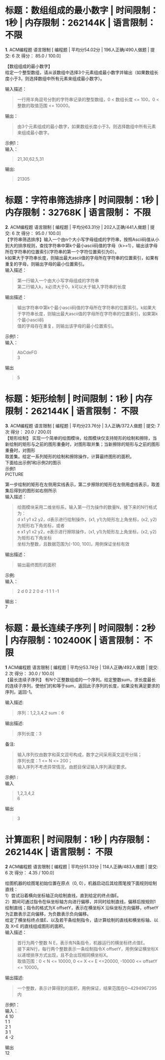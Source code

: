 # 标题：数组组成的最小数字 | 时间限制：1秒 | 内存限制：262144K | 语言限制： 不限  
**1**. ACM编程题 语言限制 \[ 编程题 | 平均分54.02分 | 196人正确/490人做题 | 提交: 6 次 得分： 85.0 / 100.0\]  

【数组组成的最小数字】  
给定一个整型数组，请从该数组中选择3个元素组成最小数字并输出（如果数组长度小于3，则选择数组中所有元素来组成最小数字）。  

输入描述：  
> 一行用半角逗号分割的字符串记录的整型数组，0 < 数组长度 <= 100，0 < 整数的取值范围 <= 10000。  

输出：  
> 由3个元素组成的最小数字，如果数组长度小于3，则选择数组中所有元素来组成最小数字。   

示例1：  
输入：  
>  21,30,62,5,31  

输出:  
> 21305  


#  标题：字符串筛选排序 | 时间限制：1秒 | 内存限制：32768K | 语言限制： 不限  
**2**. ACM编程题 语言限制 \[ 编程题 | 平均分63.31分 | 202人正确/441人做题 | 提交: 6 次 得分： 95.0 / 100.0\]  
【字符串筛选排序】输入一个由n个大小写字母组成的字符串，按照Ascii码值从小到大的排序规则，查找字符串中第k个最小ascii码值的字母（k>=1），输出该字母  
所在字符串的位置索引(字符串的第一个字符位置索引为0）。  
k如果大于字符串长度，则输出最大ascii值的字母所在字符串的位置索引，如果有重复的字母，则输出字母的最小位置索引。  
输入描述：  
> 第一行输入一个由大小写字母组成的字符串  
> 第二行输入k，k必须大于0，k可以大于输入字符串的长度  

输出描述：  
> 输出字符串中第k个最小ascii码值的字母所在字符串的位置索引。k如果大于字符串长度，则输出最大ascii值的字母所在字符串的位置索引，如果第k个最小ascii码  
> 值的字母存在重复，则输出该字母的最小位置索引。  

示例1：  
输入：  
> AbCdeFG  
> 3  

输出  
> 5  


# 标题：矩形绘制 | 时间限制：1秒 | 内存限制：262144K | 语言限制： 不限  
**3**. ACM编程题 语言限制 \[ 编程题 | 平均分23.76分 | 3人正确/372人做题 | 提交: 7 次 得分： 20.0 / 200.0\]  
【矩形绘制】
实现一个简单的绘图模块，绘图模块仅支持矩形的绘制和擦除，当新绘制的矩形与之前的图形重叠时，对图形取并集；当新擦除的矩形与之前的图形重叠时，对图形  
取差集。给定一系列矩形的绘制和擦除操作，计算最终图形的面积。  
下面给出示例1和示例2的图示  
示例1  
PICTURE  

第一步绘制的矩形在左侧用实线表示，第二步擦除的矩形在左侧用虚线表示，取差集后得到的图形如右侧所示  
输入描述：  
> 绘图模块采用二维坐标系，输入第一行为操作的数量N，接下来的N行格式为：  
> d x1 y1 x2 y2，d表示进行绘制操作，(x1, y1)为矩形左上角坐标，(x2, y2)为矩形右下角坐标，或者    
> e x1 y1 x2 y2，e表示进行擦除操作，(x1, y1)为矩形左上角坐标，(x2, y2)为矩形右下角坐标  
> 坐标为整数，且数据范围为[-100, 100]，用例保证坐标有效  

输出描述：  
> 输出最终图形的面积  

示例:  
输入：  
> 2
> d 0 2 2 0
> d -1 1 1 -1  

输出：  
7  




# 标题：最长连续子序列 | 时间限制：2秒 | 内存限制：102400K | 语言限制： 不限  
**1** ACM编程题 语言限制 \[ 编程题 | 平均分53.74分 | 138人正确/492人做题 | 提交: 2 次 得分： 30.0 / 100.0\]  
【最长连续子序列】
有N个正整数组成的一个序列。给定整数sum，求长度最长的连续子序列，使他们的和等于sum，返回此子序列的长度，如果没有满足要求的序列，返回-1。  

输入描述:  
> 序列：1,2,3,4,2
> sum：6  

输出描述:  
> 序列长度：3  

备注:  
> 输入序列仅由数字和英文逗号构成，数字之间采用英文逗号分隔；  
> 序列长度：1 <= N <= 200；  
> 输入序列不考虑异常情况，由题目保证输入序列满足要求。    

示例1 :  
输入  
> 1,2,3,4,2  
> 6  

输出   
> 3  


# 计算面积 | 时间限制：1秒 | 内存限制：262144K | 语言限制： 不限 
**2** ACM编程题 语言限制 \[ 编程题 | 平均分51.33分 | 114人正确/483人做题 | 提交: 6 次 得分： 4.35 / 100.0\]  

绘图机器的绘图笔初始位置在原点（0, 0），机器启动后其绘图笔按下面规则绘制直线：  
1）尝试沿着横向坐标轴正向绘制直线，直到给定的终点值E。  
2）期间可通过指令在纵坐标轴方向进行偏移，并同时绘制直线，偏移后按规则1 绘制直线；指令的格式为X offsetY，表示在横坐标X 沿纵坐标方向偏移，offsetY为正数表示正向偏移，为负数表示负向偏移。  
给定了横坐标终点值E、以及若干条绘制指令，请计算绘制的直线和横坐标轴、以及 X=E 的直线组成图形的面积。  
输入描述：  
> 首行为两个整数 N E，表示有N条指令，机器运行的横坐标终点值E。  
> 接下来N行，每行两个整数表示一条绘制指令X offsetY，用例保证横坐标X以递增排序方式出现，且不会出现相同横坐标X。  
> 取值范围：0 < N <= 10000, 0 <= X <= E <=20000, -10000 <= offsetY <= 10000。  

输出描述:  
> 一个整数，表示计算得到的面积，用例保证，结果范围在0~4294967295内    

示例1：  
输入：  
4 10  
1 1  
2 1  
3 1  
4 -2  

输出  
12





